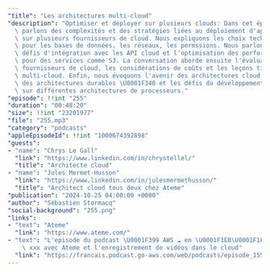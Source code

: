 ```yaml
---
"title": "Les architectures multi-cloud"
"description": "Optimiser et déployer sur plusieurs clouds: Dans cet épisode, nous\
  \ parlons des complexités et des stratégies liées au déploiement d'applications\
  \ sur plusieurs fournisseurs de cloud. Nous expliquons les choix techniques effectués\
  \ pour les bases de données, les réseaux, les permssions. Nous parlons aussi des\
  \ défis d'intégration avec les API cloud et l'optimisation des performances requise\
  \ pour des services comme S3. La conversation aborde ensuite l'évaluation de nouveaux\
  \ fournisseurs de cloud, les considérations de coûts et les leçons tirées des expériences\
  \ multi-cloud. Enfin, nous évoquons l'avenir des architectures cloud, l'importance\
  \ des architectures durables \U0001F340 et les défis du développement de bas niveau\
  \ sur différentes architectures de processeurs."
"episode": !!int "255"
"duration": "00:48:20"
"size": !!int "23201977"
"file": "255.mp3"
"category": "podcasts"
"appleEpisodeId": !!int "1000674392898"
"guests":
- "name": "Chrys Le Gall"
  "link": "https://www.linkedin.com/in/chrystellel/"
  "title": "Architecte cloud"
- "name": "Jules Mermet-Husson"
  "link": "https://www.linkedin.com/in/julesmermethusson/"
  "title": "Architect cloud tous deux chez Ateme"
"publication": "2024-10-25 04:00:00 +0000"
"author": "Sébastien Stormacq"
"social-background": "255.png"
"links":
- "text": "Ateme"
  "link": "https://www.ateme.com/"
- "text": "L'episode du podcast \U0001F399️ AWS ☁️ en \U0001F1EB\U0001F1F7  numéro\
    \ xxx avec Ateme et l'enregistrement de vidéos dans le cloud"
  "link": "https://francais.podcast.go-aws.com/web/podcasts/episode_155/"
---
```

